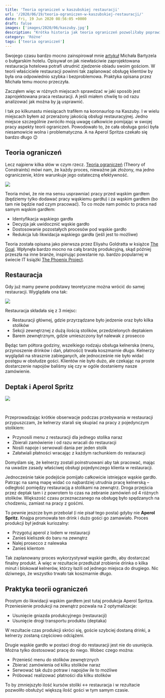 ```yaml
---
title: 'Teoria ograniczeń w kaszubskiej restauracji'
url: '/2020/06/19/teoria-ograniczen-w-kaszubskiej-restauracji/'
date: Fri, 19 Jun 2020 08:56:05 +0000
draft: false
images: ['images/2020/06/kaszuby.jpg']
description: "Krótka historia jak teoria ograniczeń pozwoliłaby poprawić efektywność pracy restauracji na Kaszubach. I gdzie tam był Aperol Spritz."
category: 'Różne'
tags: ['teoria ograniczeń']
---
```


Swojego czasu bardzo mocno zainspirował mnie [artykuł](https://www.michalbartyzel.pl/2019/02/zarzadzanie-flow.html) Michała Bartyzela o bułgarskim hotelu. Opisywał on jak niewłaściwie zaprojektowana restauracja hotelowa potrafi utrudnić zjedzenie obiadu swoim gościom. W teorii właściciele restauracji powinni tak zaplanować obsługę klientów by była ona odpowiednio szybka i bezproblemowa. Praktyka opisana przez Michała temu mocno przeczyła.

Zacząłem więc w różnych miejscach sprawdzać w jaki sposób jest zaprojektowana praca restauracji. A jeśli miałem chwilę to od razu analizować jak można by ją usprawnić.

I tak po kilkunastu miesiącach trafiłem na koronaurlop na Kaszuby. I w wielu miejscach byłem aż przerażony jakością obsługi restauracyjnej. Jedno miejsce szczególnie zwróciło moją uwagę całkowicie pomijając w swojej pracy aspekty teorii ograniczeń. Powodowało to, że cała obsługa gości była niesamowicie wolna i problematyczna. A na Aperol Spritza czekało się bardzo długo 😉

## Teoria ograniczeń

Lecz najpierw kilka słów w czym rzecz. [Teoria ograniczeń](https://pl.wikipedia.org/wiki/Teoria_ogranicze%C5%84) (Theory of Constraints) mówi nam, że każdy proces, nieważne jak złożony, ma jedno ograniczenie, które warunkuje jego ostateczną efektywność.

[![](/images/2020/06/theory-of-constraints.jpg)](/images/2020/06/theory-of-constraints.jpg)

Teoria mówi, że nie ma sensu usprawniać pracy przed wąskim gardłem (będziemy tylko dodawać pracy wąskiemu gardłu) i za wąskim gardłem (bo tam nie będzie nad czym pracować). To co może nam pomóc to praca nad samym wąskim gardłem:

 *   Identyfikacja wąskiego gardła
 *   Decyzja jak uwidocznić wąskie gardło
 *   Dostosowanie pozostałych procesów pod wąskie gardło
 *   Redukcja lub likwidacja wąskiego gardła (jeśli jest to możliwe)

Teoria została opisana jako pierwsza przez Eliyahu Goldratta w książce [The Goal](https://www.goodreads.com/book/show/113934.The_Goal). Wpłynęła bardzo mocno na całą branżę produkcyjną, skąd później przeszła na inne branże, inspirując powstanie np. bardzo popularnej w świecie IT książki [The Phoenix Project](https://www.goodreads.com/book/show/17255186-the-phoenix-project).

## Restauracja

Gdy już mamy pewne podstawy teoretyczne można wrócić do samej restauracji. Wyglądała ona tak:

[![](/images/2020/06/restauracja.jpg)](/images/2020/06/restauracja.jpg)

Restauracja składała się z 3 miejsc:

 *   Restauracji głównej, gdzie przyrządzane było jedzenie oraz było kilka stolików
 *   Sekcji zewnętrznej z dużą ilością stolików, przedzielonych deptakiem
 *   Barem zewnętrznym, gdzie umieszczony był nalewak z prosecco

Będąc tam półtora godziny, wszelkiego rodzaju obsługa kelnerska (menu, przynoszenie drinków i dań, płatności) trwała koszmarnie długo. Kelnerzy wyglądali na strasznie zabieganych, ale jednocześnie nie było widać postępu w obsłudze gości. Klientów nie było dużo, ale czekając na proste dostarczenie napojów baliśmy się czy w ogóle dostaniemy nasze zamówienie.

## Deptak i Aperol Spritz

[![](/images/2020/06/aperol-spritz-.jpg)](/images/2020/06/aperol-spritz-.jpg)

 

Przeprowadzając krótkie obserwacje podczas przebywania w restauracji przypuszczam, że kelnerzy starali się skupiać na pracy z pojedynczym stolikiem:

 *   Przynosili menu z restauracji dla jednego stolika naraz
 *   Zbierali zamówienie i od razu wracali do restauracji
 *   Nosili napoje i serwowali dania per jeden stolik
 *   Załatwiali płatności wracając z każdym rachunkiem do restauracji

Domyślam się, że kelnerzy zostali poinstruowani aby tak pracować, mając na uwadze zasady właściwej obsługi pojedynczego klienta w restauracji.

Jednocześnie takie podejście pomijało całkowicie istniejące wąskie gardło. Patrząc na samą mapę widać co najbardziej utrudnia pracę kelnerską – odległość pomiędzy restauracją a stolikami na zewnątrz. Droga przejścia przez deptak tam i z powrotem to czas na zebranie zamówień od 4 różnych stolików. Większość czasu przeznaczanego na obsługę było spędzanych na chodzeniu, zamiast na pracy z gośćmi.

To pewnie jeszcze bym przebolał (i nie pisał tego posta) gdyby nie **Aperol Spritz**. Knajpa promowała ten drink i dużo gości go zamawiało. Proces produkcji był jednak kuriozalny:

 *   Przygotuj aperol z lodem w restauracji
 *   Zanieś kieliszek do baru na zewnątrz
 *   Nalej prosecco z nalewaka
 *   Zanieś klientom

Tak zaplanowany proces wykorzystywał wąskie gardło, aby dostarczać finalny produkt. A więc w rezultacie przedłużał zrobienie drinka o kilka minut i blokował kelnerów, którzy łazili od jednego miejsca do drugiego. Nic dziwnego, że wszystko trwało tak koszmarnie długo.

## Praktyka teorii ograniczeń

Prostym do likwidacji wąskim gardłem jest tutaj produkcja Aperol Spritza. Przeniesienie produkcji na zewnątrz pozwala na 2 optymalizacje:

 *   Usunięcie gniazda produkcyjnego (restauracji)
 *   Usunięcie drogi transportu produktu (deptaka)

W rezultacie czas produkcji skróci się, goście szybciej dostaną drinki, a kelnerzy zostaną częściowo odciążeni.

Drugie wąskie gardło w postaci drogi do restauracji jest nie do usunięcia. Można tylko dostosować pracę do niego. Wobec czego można:

 *   Przenieść menu do stolików zewnętrznych
 *   Zbierać zamówienia od kilku stolików naraz
 *   Serwować tak dużo potraw i napojów ile to możliwe
 *   Próbować realizować płatności dla kilku stolików

To by zmniejszyło ilość kursów stoliki <-> restauracja i w rezultacie pozwoliło obsłużyć większą ilość gości w tym samym czasie.